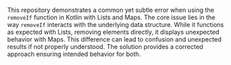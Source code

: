 This repository demonstrates a common yet subtle error when using the `removeIf` function in Kotlin with Lists and Maps.  The core issue lies in the way `removeIf` interacts with the underlying data structure.  While it functions as expected with Lists, removing elements directly, it displays unexpected behavior with Maps. This difference can lead to confusion and unexpected results if not properly understood. The solution provides a corrected approach ensuring intended behavior for both.